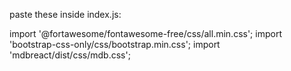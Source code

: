 
paste these inside index.js:

import '@fortawesome/fontawesome-free/css/all.min.css'; import
'bootstrap-css-only/css/bootstrap.min.css'; import
'mdbreact/dist/css/mdb.css';